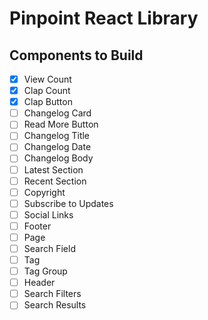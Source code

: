 # Pinpoint React Library

## Components to Build
- [X] View Count
- [X] Clap Count
- [X] Clap Button
- [ ] Changelog Card
- [ ] Read More Button
- [ ] Changelog Title
- [ ] Changelog Date
- [ ] Changelog Body
- [ ] Latest Section
- [ ] Recent Section
- [ ] Copyright
- [ ] Subscribe to Updates 
- [ ] Social Links
- [ ] Footer
- [ ] Page
- [ ] Search Field
- [ ] Tag
- [ ] Tag Group
- [ ] Header
- [ ] Search Filters
- [ ] Search Results
